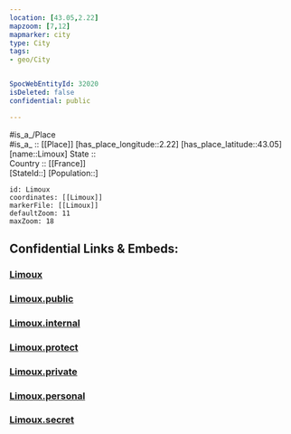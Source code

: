 ```yaml
---
location: [43.05,2.22] 
mapzoom: [7,12] 
mapmarker: city 
type: City
tags:
- geo/City


SpocWebEntityId: 32020
isDeleted: false
confidential: public

---
```

#is_a_/Place  
#is_a_ :: [[Place]] 
[has_place_longitude::2.22] 
[has_place_latitude::43.05] 
[name::Limoux] 
State ::  
Country :: [[France]]  
[StateId::] 
[Population::] 



```leaflet
id: Limoux
coordinates: [[Limoux]] 
markerFile: [[Limoux]] 
defaultZoom: 11 
maxZoom: 18
```


## Confidential Links & Embeds: 

### [Limoux](/_Standards/Earth/Continent/Europe/Europe~West/France/regions~France/Occitanie/departments~Occitanie/Aude/communes~Aude/Limoux/cities~Limoux/Limoux.md) 

### [Limoux.public](/_public/Earth/Continent/Europe/Europe~West/France/regions~France/Occitanie/departments~Occitanie/Aude/communes~Aude/Limoux/cities~Limoux/Limoux.public.md) 

### [Limoux.internal](/_internal/Earth/Continent/Europe/Europe~West/France/regions~France/Occitanie/departments~Occitanie/Aude/communes~Aude/Limoux/cities~Limoux/Limoux.internal.md) 

### [Limoux.protect](/_protect/Earth/Continent/Europe/Europe~West/France/regions~France/Occitanie/departments~Occitanie/Aude/communes~Aude/Limoux/cities~Limoux/Limoux.protect.md) 

### [Limoux.private](/_private/Earth/Continent/Europe/Europe~West/France/regions~France/Occitanie/departments~Occitanie/Aude/communes~Aude/Limoux/cities~Limoux/Limoux.private.md) 

### [Limoux.personal](/_personal/Earth/Continent/Europe/Europe~West/France/regions~France/Occitanie/departments~Occitanie/Aude/communes~Aude/Limoux/cities~Limoux/Limoux.personal.md) 

### [Limoux.secret](/_secret/Earth/Continent/Europe/Europe~West/France/regions~France/Occitanie/departments~Occitanie/Aude/communes~Aude/Limoux/cities~Limoux/Limoux.secret.md)

